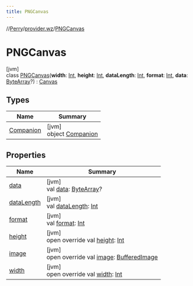 ```yaml
---
title: PNGCanvas
---
```

//[Perry](../../../index.html)/[provider.wz](../index.html)/[PNGCanvas](index.html)



# PNGCanvas



[jvm]\
class [PNGCanvas](index.html)(**width**: [Int](https://kotlinlang.org/api/latest/jvm/stdlib/kotlin/-int/index.html), **height**: [Int](https://kotlinlang.org/api/latest/jvm/stdlib/kotlin/-int/index.html), **dataLength**: [Int](https://kotlinlang.org/api/latest/jvm/stdlib/kotlin/-int/index.html), **format**: [Int](https://kotlinlang.org/api/latest/jvm/stdlib/kotlin/-int/index.html), **data**: [ByteArray](https://kotlinlang.org/api/latest/jvm/stdlib/kotlin/-byte-array/index.html)?) : [Canvas](../../provider/-canvas/index.html)



## Types


| Name | Summary |
|---|---|
| [Companion](-companion/index.html) | [jvm]<br>object [Companion](-companion/index.html) |


## Properties


| Name | Summary |
|---|---|
| [data](data.html) | [jvm]<br>val [data](data.html): [ByteArray](https://kotlinlang.org/api/latest/jvm/stdlib/kotlin/-byte-array/index.html)? |
| [dataLength](data-length.html) | [jvm]<br>val [dataLength](data-length.html): [Int](https://kotlinlang.org/api/latest/jvm/stdlib/kotlin/-int/index.html) |
| [format](format.html) | [jvm]<br>val [format](format.html): [Int](https://kotlinlang.org/api/latest/jvm/stdlib/kotlin/-int/index.html) |
| [height](height.html) | [jvm]<br>open override val [height](height.html): [Int](https://kotlinlang.org/api/latest/jvm/stdlib/kotlin/-int/index.html) |
| [image](image.html) | [jvm]<br>open override val [image](image.html): [BufferedImage](https://docs.oracle.com/javase/8/docs/api/java/awt/image/BufferedImage.html) |
| [width](width.html) | [jvm]<br>open override val [width](width.html): [Int](https://kotlinlang.org/api/latest/jvm/stdlib/kotlin/-int/index.html) |

